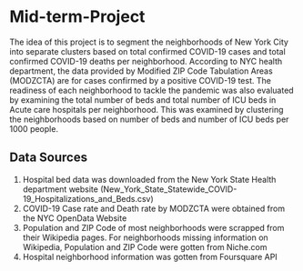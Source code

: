 # Mid-term-Project
The idea of this project is to segment the neighborhoods of New York City into separate clusters based on total confirmed COVID-19 cases and total confirmed COVID-19 deaths per neighborhood. According to NYC health department, the data provided by Modified ZIP Code Tabulation Areas (MODZCTA) are for cases confirmed by a positive COVID-19 test. The readiness of each neighborhood to tackle the pandemic was also evaluated by examining the total number of beds and total number of ICU beds in Acute care hospitals per neighborhood. This was examined by clustering the neighborhoods based on number of beds and number of ICU beds per 1000 people. 

## Data Sources
1. Hospital bed data was downloaded from the New York State Health department website (New_York_State_Statewide_COVID-19_Hospitalizations_and_Beds.csv)
2. COVID-19 Case rate and Death rate by MODZCTA were obtained from the NYC OpenData Website
3. Population and ZIP Code of most neighborhoods were scrapped from their Wikipedia pages. For neighborhoods missing information on Wikipedia, Population and ZIP Code were gotten from Niche.com
4. Hospital neighborhood information was gotten from Foursquare API
